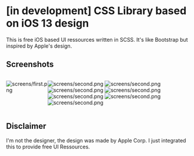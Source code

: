 # [in development] CSS Library based on iOS 13 design

This is free iOS based UI ressources written in SCSS. 
It's like Bootstrap but inspired by Apple's design.

## Screenshots

<div style="display:flex;">

![screens/first.png](screens/first.png)

![screens/second.png](screens/second.png)
![screens/second.png](screens/third.png)
![screens/second.png](screens/fourth.png)
![screens/second.png](screens/fifth.png)
![screens/second.png](screens/sixth.png)
![screens/second.png](screens/seventh.png)
![screens/second.png](screens/eighth.png)

</div>


## Disclaimer

I'm not the designer, the design was made by Apple Corp. I just integrated this to provide free UI Ressources.